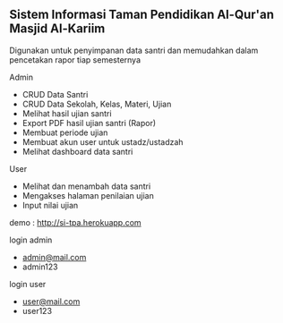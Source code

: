 

## Sistem Informasi Taman Pendidikan Al-Qur'an Masjid Al-Kariim
Digunakan untuk penyimpanan data santri dan memudahkan dalam pencetakan rapor tiap semesternya


Admin
- CRUD Data Santri
- CRUD Data Sekolah, Kelas, Materi, Ujian
- Melihat hasil ujian santri
- Export PDF hasil ujian santri (Rapor)
- Membuat periode ujian
- Membuat akun user untuk ustadz/ustadzah
- Melihat dashboard data santri


User
- Melihat dan menambah data santri
- Mengakses halaman penilaian ujian
- Input nilai ujian

demo : http://si-tpa.herokuapp.com

login admin
- admin@mail.com
- admin123

login user
- user@mail.com 
- user123


